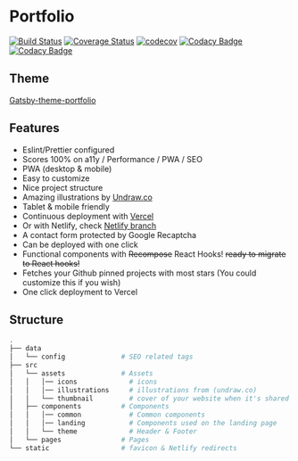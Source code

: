 # Portfolio

[![Build Status](https://www.travis-ci.com/ArnaudFlaesch/arnaudflaesch.github.io.svg?branch=ft_gatsby)](https://www.travis-ci.com/ArnaudFlaesch/arnaudflaesch.github.io)
[![Coverage Status](https://coveralls.io/repos/github/ArnaudFlaesch/arnaudflaesch.github.io/badge.svg?branch=ft_gatsby)](https://coveralls.io/github/ArnaudFlaesch/arnaudflaesch.github.io?branch=ft_gatsby)
[![codecov](https://codecov.io/gh/ArnaudFlaesch/arnaudflaesch.github.io/branch/master/graph/badge.svg)](https://codecov.io/gh/ArnaudFlaesch/arnaudflaesch.github.io)
[![Codacy Badge](https://app.codacy.com/project/badge/Grade/92532453d7fd4c58ba8a659c4f9133d4)](https://www.codacy.com/gh/ArnaudFlaesch/arnaudflaesch.github.io/dashboard?utm_source=github.com&amp;utm_medium=referral&amp;utm_content=ArnaudFlaesch/arnaudflaesch.github.io&amp;utm_campaign=Badge_Grade)
[![Codacy Badge](https://app.codacy.com/project/badge/Coverage/92532453d7fd4c58ba8a659c4f9133d4)](https://www.codacy.com/gh/ArnaudFlaesch/arnaudflaesch.github.io/dashboard?utm_source=github.com&utm_medium=referral&utm_content=ArnaudFlaesch/arnaudflaesch.github.io&utm_campaign=Badge_Coverage)
## Theme

[Gatsby-theme-portfolio](https://github.com/smakosh/gatsby-theme-portfolio)

## Features

- Eslint/Prettier configured
- Scores 100% on a11y / Performance / PWA / SEO
- PWA (desktop & mobile)
- Easy to customize
- Nice project structure
- Amazing illustrations by [Undraw.co](https://undraw.co)
- Tablet & mobile friendly
- Continuous deployment with [Vercel](https://vercel.com/?utm_source=smakosh)
- Or with Netlify, check [Netlify branch](https://github.com/smakosh/gatsby-portfolio-dev/tree/netlify)
- A contact form protected by Google Recaptcha
- Can be deployed with one click
- Functional components with ~~Recompose~~ React Hooks! ~~ready to migrate to React hooks!~~
- Fetches your Github pinned projects with most stars (You could customize this if you wish)
- One click deployment to Vercel


## Structure

```bash
.
├── data
│   └── config              # SEO related tags
├── src
│   └── assets              # Assets
│   │   │── icons             # icons
│   │   │── illustrations     # illustrations from (undraw.co)
│   │   └── thumbnail         # cover of your website when it's shared to social media
│   ├── components          # Components
│   │   │── common            # Common components
│   │   │── landing           # Components used on the landing page
│   │   └── theme             # Header & Footer
│   └── pages               # Pages
└── static                  # favicon & Netlify redirects
```